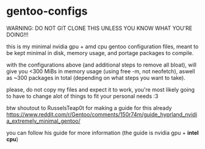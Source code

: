 # gentoo-configs

WARNING: DO NOT GIT CLONE THIS UNLESS YOU KNOW WHAT YOU'RE DOING!!!

this is my minimal nvidia gpu + amd cpu gentoo configuration files, meant to be kept minimal in disk, memory usage, and portage packages to compile.

with the configurations above (and additional steps to remove all bloat), will give you <300 MiBs in memory usage (using free -m, not neofetch), aswell as ~300 packages in total (depending on what steps you want to take).

please, do not copy my files and expect it to work, you're most likely going to have to change alot of things to fit your personal needs :3

btw shoutout to RusselsTeap0t for making a guide for this already
https://www.reddit.com/r/Gentoo/comments/150r74m/guide_hyprland_nvidia_extremely_minimal_gentoo/

you can follow his guide for more information (the guide is nvidia gpu + **intel cpu**)
